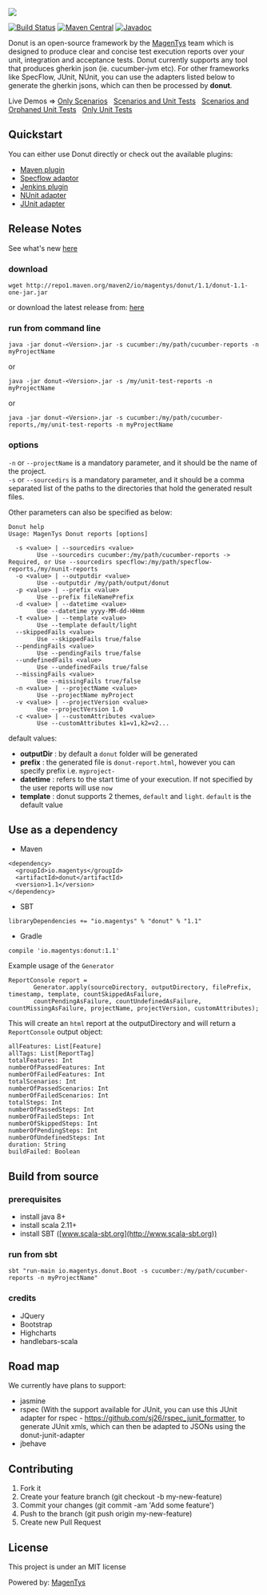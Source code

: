![](http://magentys.github.io/donut/img/Donut-05.png) 

[![Build Status](https://travis-ci.org/MagenTys/donut.svg?branch=master)](https://travis-ci.org/MagenTys/donut)
[![Maven Central](https://maven-badges.herokuapp.com/maven-central/io.magentys/donut/badge.svg)](https://maven-badges.herokuapp.com/maven-central/io.magentys/donut)
[![Javadoc](https://javadoc-emblem.rhcloud.com/doc/io.magentys/donut/badge.svg)](http://www.javadoc.io/doc/io.magentys/donut)

Donut is an open-source framework by the [MagenTys](https://magentys.io) team which is designed to produce clear and concise test execution reports over your unit, integration and acceptance tests.
Donut currently supports any tool that produces gherkin json (ie. cucumber-jvm etc). For other frameworks like SpecFlow, JUnit, NUnit, you can use the adapters listed below to generate the gherkin jsons, which can then be processed by **donut**.

Live Demos => [Only Scenarios](http://magentys.github.io/donut/demo.html)&nbsp;&nbsp;&nbsp;[Scenarios and Unit Tests](http://magentys.github.io/donut/demo-scenarios-and-unitTests.html)&nbsp;&nbsp;&nbsp;[Scenarios and Orphaned Unit Tests](http://magentys.github.io/donut/demo-scenarios-and-orphanedUnitTests.html)&nbsp;&nbsp;&nbsp;[Only Unit Tests](http://magentys.github.io/donut/demo-only-unit-tests.html)

## Quickstart
You can either use Donut directly or check out the available plugins: 
* [Maven plugin](https://github.com/MagenTys/donut-maven-plugin)
* [Specflow adaptor](https://github.com/MagenTys/SpecNuts)
* [Jenkins plugin](https://github.com/MagenTys/donut-jenkins-plugin)
* [NUnit adapter](https://github.com/MagenTys/donut-nunit-adapter)
* [JUnit adapter](https://github.com/MagenTys/donut-junit-adapter)

## Release Notes
See what's new [here](release-notes.md)

### download
```
wget http://repo1.maven.org/maven2/io/magentys/donut/1.1/donut-1.1-one-jar.jar
```
or download the latest release from: [here](http://repo1.maven.org/maven2/io/magentys/donut/1.1/donut-1.1-one-jar.jar)

### run from command line

```
java -jar donut-<Version>.jar -s cucumber:/my/path/cucumber-reports -n myProjectName
```
or
```
java -jar donut-<Version>.jar -s /my/unit-test-reports -n myProjectName

```
or

```
java -jar donut-<Version>.jar -s cucumber:/my/path/cucumber-reports,/my/unit-test-reports -n myProjectName

```

### options

`-n` or `--projectName` is a mandatory parameter, and it should be the name of the project.  
`-s` or `--sourcedirs` is a mandatory parameter, and it should be a comma separated list of the paths to the directories that hold the generated result files. 

Other parameters can also be specified as below:

```
Donut help
Usage: MagenTys Donut reports [options]

  -s <value> | --sourcedirs <value>
        Use --sourcedirs cucumber:/my/path/cucumber-reports -> Required, or Use --sourcedirs specflow:/my/path/specflow-reports,/my/nunit-reports
  -o <value> | --outputdir <value>
        Use --outputdir /my/path/output/donut
  -p <value> | --prefix <value>
        Use --prefix fileNamePrefix
  -d <value> | --datetime <value>
        Use --datetime yyyy-MM-dd-HHmm
  -t <value> | --template <value>
        Use --template default/light
  --skippedFails <value>
        Use --skippedFails true/false
  --pendingFails <value>
        Use --pendingFails true/false
  --undefinedFails <value>
        Use --undefinedFails true/false
  --missingFails <value>
        Use --missingFails true/false
  -n <value> | --projectName <value>
        Use --projectName myProject
  -v <value> | --projectVersion <value>
        Use --projectVersion 1.0
  -c <value> | --customAttributes <value>
        Use --customAttributes k1=v1,k2=v2...
```

default values:
* **outputDir** : by default a `donut` folder will be generated
* **prefix** : the generated file is `donut-report.html`, however you can specify prefix i.e. `myproject-`
* **datetime** : refers to the start time of your execution. If not specified by the user reports will use `now`
* **template** : donut supports 2 themes, `default` and `light`. `default` is the default value

## Use as a dependency

* Maven
```
<dependency>
  <groupId>io.magentys</groupId>
  <artifactId>donut</artifactId>
  <version>1.1</version>
</dependency>
```

* SBT 
```
libraryDependencies += "io.magentys" % "donut" % "1.1"
```

* Gradle
```
compile 'io.magentys:donut:1.1'
```

Example usage of the `Generator`

```
ReportConsole report = 
       Generator.apply(sourceDirectory, outputDirectory, filePrefix, timestamp, template, countSkippedAsFailure,         
       countPendingAsFailure, countUndefinedAsFailure, countMissingAsFailure, projectName, projectVersion, customAttributes);
```

This will create an `html` report at the outputDirectory and will return a `ReportConsole` output object: 

```
allFeatures: List[Feature]
allTags: List[ReportTag]
totalFeatures: Int
numberOfPassedFeatures: Int
numberOfFailedFeatures: Int
totalScenarios: Int
numberOfPassedScenarios: Int
numberOfFailedScenarios: Int
totalSteps: Int
numberOfPassedSteps: Int
numberOfFailedSteps: Int
numberOfSkippedSteps: Int
numberOfPendingSteps: Int
numberOfUndefinedSteps: Int
duration: String
buildFailed: Boolean
```

## Build from source

### prerequisites

* install java 8+
* install scala 2.11+
* install SBT ([www.scala-sbt.org](http://www.scala-sbt.org))

### run from sbt

`sbt "run-main io.magentys.donut.Boot -s cucumber:/my/path/cucumber-reports -n myProjectName" `

### credits

* JQuery
* Bootstrap
* Highcharts
* handlebars-scala

## Road map

We currently have plans to support:
* jasmine
* rspec (With the support available for JUnit, you can use this JUnit adapter for rspec - https://github.com/sj26/rspec_junit_formatter, to generate JUnit xmls, which can then be adapted to JSONs using the donut-junit-adapter
* jbehave

## Contributing

1. Fork it
2. Create your feature branch (git checkout -b my-new-feature)
3. Commit your changes (git commit -am 'Add some feature')
4. Push to the branch (git push origin my-new-feature)
5. Create new Pull Request

## License

This project is under an MIT license

Powered by: [MagenTys](http://magentys.io)
